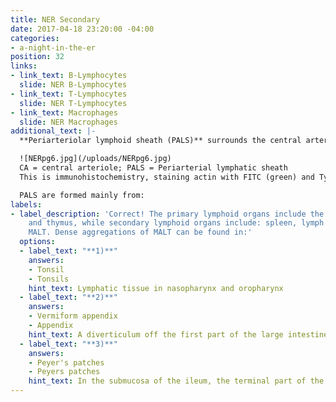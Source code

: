 ```yaml
---
title: NER Secondary
date: 2017-04-18 23:20:00 -04:00
categories:
- a-night-in-the-er
position: 32
links:
- link_text: B-Lymphocytes
  slide: NER B-Lymphocytes
- link_text: T-Lymphocytes
  slide: NER T-Lymphocytes
- link_text: Macrophages
  slide: NER Macrophages
additional_text: |-
  **Periarteriolar lymphoid sheath (PALS)** surrounds the central arteriole playing an important role in immunological surveillance.

  ![NERpg6.jpg](/uploads/NERpg6.jpg)
  CA = central arteriole; PALS = Periarterial lymphatic sheath
  This is immunohistochemistry, staining actin with FITC (green) and Type II collagen with Rhodamine (Red) and DAPI (Blue) for cell nuclei

  PALS are formed mainly from:
labels:
- label_description: 'Correct! The primary lymphoid organs include the bone marrow
    and thymus, while secondary lymphoid organs include: spleen, lymph nodes, and
    MALT. Dense aggregations of MALT can be found in:'
  options:
  - label_text: "**1)**"
    answers:
    - Tonsil
    - Tonsils
    hint_text: Lymphatic tissue in nasopharynx and oropharynx
  - label_text: "**2)**"
    answers:
    - Vermiform appendix
    - Appendix
    hint_text: A diverticulum off the first part of the large intestine
  - label_text: "**3)**"
    answers:
    - Peyer's patches
    - Peyers patches
    hint_text: In the submucosa of the ileum, the terminal part of the small intestine
---
```


